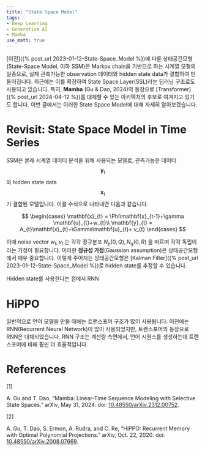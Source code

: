 ```yaml
---
title: "State Space Model"
tags: 
- Deep Learning
- Generative AI
- Mamba
use_math: true
---
```


[이전]({% post_url 2023-01-12-State-Space_Model %})에 다룬 상태공간모형(State-Space Model, 이하 SSM)은 Markov chain을 기반으로 하는 시계열 모형의 일종으로, 실제 관측가능한 observation 데이터와 hidden state data가 결합하여 만들어집니다. 최근에는 이를 확장하여 State Space Layer(SSL)라는 딥러닝 구조로도 사용되고 있습니다. 특히, **Mamba** (Gu & Dao, 2024)의 등장으로 [Transformer]({% post_url 2024-04-12 %})를 대체할 수 있는 아키텍처의 후보로 여겨지고 있기도 합니다. 이번 글에서는 이러한 State Space Model에 대해 자세히 알아보겠습니다.

# Revisit: State Space Model in Time Series

SSM은 본래 시계열 데이터 분석을 위해 사용되는 모델로, 관측가능한 데이터 $$\mathbf{y}_{t}$$ 와 hidden state data $$\mathbf{x}_{t}$$ 가 결합된 모델입니다. 이를 수식으로 나타내면 다음과 같습니다.

$$
\begin{cases}
\mathbf{x}_{t} = \Phi\mathbf{x}_{t-1}+\gamma \mathbf{u}_{t}+w_{t}\\
\mathbf{y}_{t} = A_{t}\mathbf{x}_{t}+\Gamma\mathbf{u}_{t}+ v_{t}
\end{cases}
$$

이때 noise vector $w_{t}, v_{t}$ 는 각각 정규분포 $N_{p}(0,Q), N_q(0,R)$ 을 따르며 각각 독립이라는 가정이 필요합니다. 이러한 **정규성 가정**(Gaussian assumption)은 상태공간모형에서 매우 중요합니다. 이렇게 주어지는 상태공간모형은 [Kalman Filter]({% post_url 2023-01-12-State-Space_Model %})로 hidden state를 추정할 수 있습니다.

Hidden state를 사용한다는 점에서 RNN

# HiPPO

일반적으로 언어 모델을 만들 때에는 트랜스포머 구조가 많이 사용됩니다. 이전에는 RNN(Recurrent Neural Network)이 많이 사용되었지만, 트랜스포머의 등장으로 RNN은 대체되었습니다. RNN 구조는 계산량 측면에서, 언어 시퀀스를 생성하는데 트랜스포머에 비해 훨씬 더 효율적입니다.




# References

[1]

A. Gu and T. Dao, “Mamba: Linear-Time Sequence Modeling with Selective State Spaces.” arXiv, May 31, 2024. doi: [10.48550/arXiv.2312.00752](https://doi.org/10.48550/arXiv.2312.00752).

[2]

A. Gu, T. Dao, S. Ermon, A. Rudra, and C. Re, “HiPPO: Recurrent Memory with Optimal Polynomial Projections.” arXiv, Oct. 22, 2020. doi: [10.48550/arXiv.2008.07669](https://doi.org/10.48550/arXiv.2008.07669).